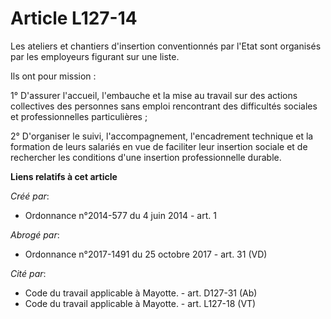 # Article L127-14

Les ateliers et chantiers d'insertion conventionnés par l'Etat sont organisés par les employeurs figurant sur une liste.

Ils ont pour mission :

1° D'assurer l'accueil, l'embauche et la mise au travail sur des actions collectives des personnes sans emploi rencontrant
des difficultés sociales et professionnelles particulières ;

2° D'organiser le suivi, l'accompagnement, l'encadrement technique et la formation de leurs salariés en vue de faciliter leur
insertion sociale et de rechercher les conditions d'une insertion professionnelle durable.

**Liens relatifs à cet article**

_Créé par_:

  - Ordonnance n°2014-577 du 4 juin 2014 - art. 1

_Abrogé par_:

  - Ordonnance n°2017-1491 du 25 octobre 2017 - art. 31 (VD)

_Cité par_:

  - Code du travail applicable à Mayotte. - art. D127-31 (Ab)
  - Code du travail applicable à Mayotte. - art. L127-18 (VT)
